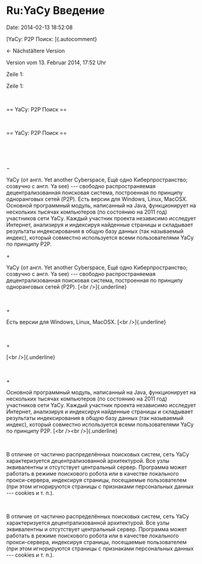 Ru:YaCy Введение
================

Date: 2014-02-13 18:52:08

[YaCy: P2P Поиск: ]{.autocomment}

← Nächstältere Version

Version vom 13. Februar 2014, 17:52 Uhr

Zeile 1:

Zeile 1:

 

<div>

== YaCy: P2P Поиск ==

</div>

 

<div>

== YaCy: P2P Поиск ==

</div>

 

 

−

<div>

YaCy (от англ. Yet another Cyberspace, Ещё одно Киберпространство;
созвучно с англ. Ya see) --- свободно распространяемая
децентрализованная поисковая система, построенная по принципу
одноранговых сетей (P2P). Есть версии для Windows, Linux, MacOSX.
Основной программный модуль, написанный на Java, функционирует на
нескольких тысячах компьютеров (по состоянию на 2011 год) участников
сети YaCy. Каждый участник проекта независимо исследует Интернет,
анализируя и индексируя найденные страницы и складывает результаты
индексирования в общую базу данных (так называемый индекс), который
совместно используется всеми пользователями YaCy по принципу P2P.

</div>

\+

<div>

YaCy (от англ. Yet another Cyberspace, Ещё одно Киберпространство;
созвучно с англ. Ya see) --- свободно распространяемая
децентрализованная поисковая система, построенная по принципу
одноранговых сетей (P2P). [\<br /\>]{.underline}

</div>

 

\+

<div>

Есть версии для Windows, Linux, MacOSX. [\<br /\>]{.underline}

</div>

 

\+

<div>

[\<br /\>]{.underline}

</div>

 

\+

<div>

Основной программный модуль, написанный на Java, функционирует на
нескольких тысячах компьютеров (по состоянию на 2011 год) участников
сети YaCy. Каждый участник проекта независимо исследует Интернет,
анализируя и индексируя найденные страницы и складывает результаты
индексирования в общую базу данных (так называемый индекс), который
совместно используется всеми пользователями YaCy по принципу P2P. [\<br
/\>\<br /\>]{.underline}

</div>

 

<div>

В отличие от частично распределённых поисковых систем, сеть YaCy
характеризуется децентрализованной архитектурой. Все узлы эквивалентны и
отсутствует центральный сервер. Программа может работать в режиме
поискового робота или в качестве локального прокси-сервера, индексируя
страницы, посещаемые пользователем (при этом игнорируются страницы с
признаками персональных данных --- cookies и т. п.).

</div>

 

<div>

В отличие от частично распределённых поисковых систем, сеть YaCy
характеризуется децентрализованной архитектурой. Все узлы эквивалентны и
отсутствует центральный сервер. Программа может работать в режиме
поискового робота или в качестве локального прокси-сервера, индексируя
страницы, посещаемые пользователем (при этом игнорируются страницы с
признаками персональных данных --- cookies и т. п.).

</div>
